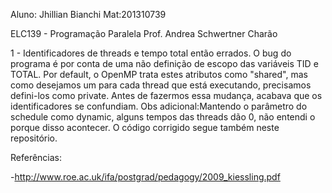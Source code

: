 Aluno: Jhillian Bianchi
Mat:201310739

ELC139 - Programação Paralela
Prof. Andrea Schwertner Charão

1 - Identificadores de threads e tempo total então errados. O bug do programa é por conta de uma não definição de escopo das variáveis TID e TOTAL. Por default, o OpenMP trata estes atributos como "shared", mas como desejamos um para cada thread que está executando, precisamos defini-los como private. Antes de fazermos essa mudança, acabava que os identificadores se confundiam.
Obs adicional:Mantendo o parâmetro do schedule como dynamic, alguns tempos das threads dão 0, não entendi o porque disso acontecer. O código corrigido segue também neste repositório.

Referências:

-http://www.roe.ac.uk/ifa/postgrad/pedagogy/2009_kiessling.pdf

